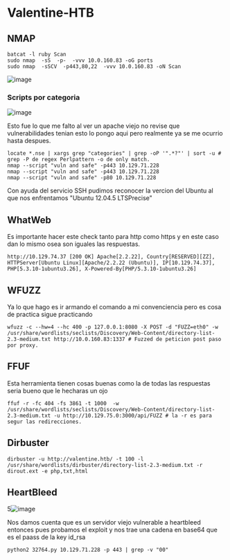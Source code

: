 # Valentine-HTB


## NMAP

```
batcat -l ruby Scan
sudo nmap  -sS  -p-  -vvv 10.0.160.83 -oG ports
sudo nmap  -sSCV  -p443,80,22  -vvv 10.0.160.83 -oN Scan
```

![image](https://github.com/gecr07/Valentine-HTB/assets/63270579/180caebf-94da-41c4-b46b-c64a0b28daf3)


### Scripts por categoria

![image](https://github.com/gecr07/Valentine-HTB/assets/63270579/54c3c833-d66a-4152-b9ec-88cbf7524232)

Esto fue lo que me falto al ver un apache viejo no revise que vulnerabilidades tenian esto lo pongo aqui pero realmente ya se me ocurrio hasta despues.

```
locate *.nse | xargs grep "categories" | grep -oP '".*?"' | sort -u # grep -P de regex Perlpattern -o de only match.
nmap --script "vuln and safe" -p443 10.129.71.228
nmap --script "vuln and safe" -p443 10.129.71.228
nmap --script "vuln and safe" -p80 10.129.71.228
```

Con ayuda del servicio SSH pudimos reconocer la vercion del Ubuntu al que nos enfrentamos "Ubuntu 12.04.5 LTSPrecise"


## WhatWeb

Es importante hacer este check tanto para http como https y en este caso dan lo mismo osea son iguales las respuestas.

```
http://10.129.74.37 [200 OK] Apache[2.2.22], Country[RESERVED][ZZ], HTTPServer[Ubuntu Linux][Apache/2.2.22 (Ubuntu)], IP[10.129.74.37], PHP[5.3.10-1ubuntu3.26], X-Powered-By[PHP/5.3.10-1ubuntu3.26]
```

## WFUZZ 

Ya lo que hago es ir armando el comando a mi convenciencia pero es cosa de practica sigue practicando 

```
wfuzz -c --hw=4 --hc 400 -p 127.0.0.1:8080 -X POST -d "FUZZ=eth0" -w /usr/share/wordlists/seclists/Discovery/Web-Content/directory-list-2.3-medium.txt http://10.0.160.83:1337 # Fuzzed de peticion post paso por proxy.

```

## FFUF

Esta herramienta tienen cosas buenas como la de todas las respuestas seria bueno que le hecharas un ojo

```
ffuf -r -fc 404 -fs 3861 -t 1000  -w /usr/share/wordlists/seclists/Discovery/Web-Content/directory-list-2.3-medium.txt -u http://10.129.75.0:3000/api/FUZZ # la -r es para segur las redirecciones.
```

## Dirbuster

```
dirbuster -u http://valentine.htb/ -t 100 -l /usr/share/wordlists/dirbuster/directory-list-2.3-medium.txt -r dirout.ext -e php,txt,html 
```




## HeartBleed

5![image](https://github.com/gecr07/Valentine-HTB/assets/63270579/39f7244d-1973-49c3-b9a6-a47c286cfc89)


Nos damos cuenta que es un servidor viejo vulnerable a heartbleed entonces pues probamos el exploit y nos trae una cadena en base64 que es el paass de la key id_rsa

```
python2 32764.py 10.129.71.228 -p 443 | grep -v "00"

```

















